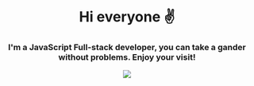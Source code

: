<div align="center">

<h1 align="center"> Hi everyone ✌️</h1>

<h3>I'm a JavaScript Full-stack developer, you can take a gander without problems. Enjoy your visit!

</h3>
  
![](https://user-images.githubusercontent.com/103391543/211073112-1b22ed0c-c57c-4626-819b-2962486d72bf.gif)

</div>
